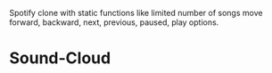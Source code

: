 Spotify clone with static functions like limited number of songs move forward, backward, next, previous, paused, play options.
# Sound-Cloud
